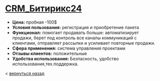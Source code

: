 # [CRM_Битирикс24](https://www.bitrix24.by/)
- **Цена:** пробная -100$
- **Условия пользования:** регистрация и приобретение пакета
- **Функционал:** помогает продавать больше: автоматизирует продажи, берет под контроль все каналы коммуникаций с клиентами, отправляет рассылки и усиливает повторные продажи.
- **Сфера применения:** система управления проектами
- **Отзывы клиентов:** положительные
- **Удобства использования:** Безпасность, удобство использования,тех.поддержка.

< [вернуться назад](README.md)
